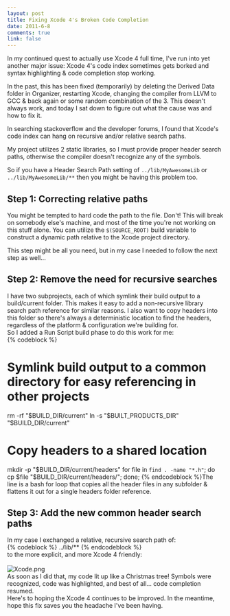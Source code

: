 ```yaml
--- 
layout: post
title: Fixing Xcode 4's Broken Code Completion
date: 2011-6-8
comments: true
link: false
---
```

In my continued quest to actually use Xcode 4 full time, I've run into yet another major issue: Xcode 4's code index sometimes gets borked and syntax highlighting &amp; code completion stop working.

In the past, this has been fixed (temporarily) by deleting the Derived Data folder in Organizer, restarting Xcode, changing the compiler from LLVM to GCC &amp; back again or some random combination of the 3. This doesn't always work, and today I sat down to figure out what the cause was and how to fix it.

In searching stackoverflow and the developer forums, I found that Xcode's code index can hang on recursive and/or relative search paths.

My project utilizes 2 static libraries, so I must provide proper header search paths, otherwise the compiler doesn't recognize any of the symbols.

So if you have a Header Search Path setting of `../lib/MyAwesomeLib` or `../lib/MyAwesomeLib/**` then you might be having this problem too.

## Step 1: Correcting relative paths

You might be tempted to hard code the path to the file. Don't! This will break on somebody else's machine, and most of the time you're not working on this stuff alone.
You can utilize the `$(SOURCE_ROOT)` build variable to construct a dynamic path relative to the Xcode project directory.

This step might be all you need, but in my case I needed to follow the next step as well...

## Step 2: Remove the need for recursive searches

I have two subprojects, each of which symlink their build output to a build/current folder. This makes it easy to add a non-recursive library search path reference for similar reasons. I also want to copy headers into this folder so there's always a deterministic location to find the headers, regardless of the platform &amp; configuration we're building for.<br />
So I added a Run Script build phase to do this work for me:<br />
{% codeblock %}
# Symlink build output to a common directory for easy referencing in other projects
rm -rf "$BUILD_DIR/current"
ln -s "$BUILT_PRODUCTS_DIR" "$BUILD_DIR/current"

# Copy headers to a shared location
mkdir -p "$BUILD_DIR/current/headers"
for file in `find . -name "*.h"`; do cp $file "$BUILD_DIR/current/headers/"; done;
{% endcodeblock %}The line is a bash for loop that copies all the header files in any subfolder &amp; flattens it out for a single headers folder reference.<br />
<h2>Step 3: Add the new common header search paths</h2>In my case I exchanged a relative, recursive search path of:<br />
{% codeblock %}
../lib/**
{% endcodeblock %}<br />
to the more explicit, and more Xcode 4 friendly:<br />
<br />
<img src="/images/Xcode4.png"  alt="Xcode.png"  /><br />
As soon as I did that, my code lit up like a Christmas tree! Symbols were recognized, code was highlighted, and best of all... code completion resumed.<br />
Here's to hoping the Xcode 4 continues to be improved. In the meantime, hope this fix saves you the headache I've been having.

